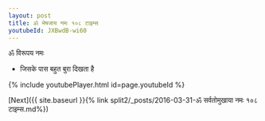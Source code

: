 ```yaml
---
layout: post
title: ॐ भेषजाय नमः १०८ टाइम्स
youtubeId: JXBwdB-wi60
---
```

 
 
 ॐ विरूपय नमः  
 
 -  जिसके पास बहुत बुरा दिखता है 
 
  
 
  
 
 
 
 
 
 


{% include youtubePlayer.html id=page.youtubeId %}
 
[Next]({{ site.baseurl }}{% link  split2/_posts/2016-03-31-ॐ सर्वतोमुखाया नमः १०८ टाइम्स.md%})
 
